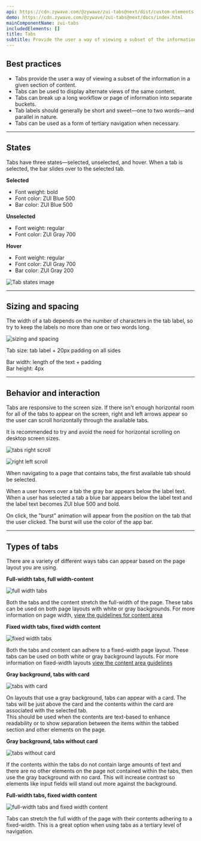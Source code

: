 ```yaml
---
api: https://cdn.zywave.com/@zywave/zui-tabs@next/dist/custom-elements.json
demo: https://cdn.zywave.com/@zywave/zui-tabs@next/docs/index.html
mainComponentName: zui-tabs
includedElements: []
title: Tabs
subtitle: Provide the user a way of viewing a subset of the information in a given section of content.
---
```


## Best practices

- Tabs provide the user a way of viewing a subset of the information in a given section of content.
- Tabs can be used to display alternate views of the same content.
- Tabs can break up a long workflow or page of information into separate buckets.
- Tab labels should generally be short and sweet—one to two words—and parallel in nature.
- Tabs can be used as a form of tertiary navigation when necessary.

---

## States

Tabs have three states—selected, unselected, and hover. When a tab is selected, the bar slides over to the selected tab.

<Grid>
<GridCol col="span-3">

**Selected**

- Font weight: bold
- Font color: ZUI Blue 500
- Bar color: ZUI Blue 500

**Unselected**

- Font weight: regular
- Font color: ZUI Gray 700

**Hover**

- Font weight: regular
- Font color: ZUI Gray 700
- Bar color: ZUI Gray 200

</GridCol>
<GridCol col="span-9">
<Spacer/>

![Tab states image](/images/components/tabs/tab_States.svg)

</GridCol>
</Grid>

---

## Sizing and spacing

The width of a tab depends on the number of characters in the tab label, so try to keep the labels no more than one or two words long.

![sizing and spacing](/images/components/tabs/tab_Spacing.svg)

Tab size: tab label + 20px padding on all sides

Bar width: length of the text + padding  
Bar height: 4px

---

## Behavior and interaction

Tabs are responsive to the screen size. If there isn't enough horizontal room for all of the tabs to appear on the screen, right and left arrows appear so the user can scroll horizontally through the available tabs.

It is recommended to try and avoid the need for horizontal scrolling on desktop screen sizes.

<Grid>
<GridCol col="span-6">

![tabs right scroll](/images/components/tabs/right_Scroll.svg)

</GridCol>
<GridCol col="span-6">

![right left scroll](/images/components/tabs/right_Left_Scroll.svg)

</GridCol>
</Grid>

<Spacer size="small" />

When navigating to a page that contains tabs, the first available tab should be selected.

When a user hovers over a tab the gray bar appears below the label text.
When a user has selected a tab a blue bar appears below the label text and the label text becomes ZUI blue 500 and bold.

On click, the "burst" animation will appear from the position on the tab that the user clicked. The burst will use the color of the app bar.

---

## Types of tabs

There are a variety of different ways tabs can appear based on the page layout you are using.

<Spacer size="small" />

**Full-width tabs, full width-content**

![full width tabs](/images/components/tabs/full-width_White.svg)

Both the tabs and the content stretch the full-width of the page. These tabs can be used on both page layouts with white or gray backgrounds. For more information on page width, [view the guidelines for content area](/design-system/components/shell?tab=usage)

<Spacer size="small" />

**Fixed width tabs, fixed width content**

![fixed width tabs](/images/components/tabs/fixed-width_White.svg)

Both the tabs and content can adhere to a fixed-width page layout. These tabs can be used on both white or gray background layouts. For more information on fixed-width layouts [view the content area guidelines](/design-system/components/shell?tab=usage)

<Spacer size="small" />

**Gray background, tabs with card**

![tabs with card](/images/components/tabs/with_Card.svg)

On layouts that use a gray background, tabs can appear with a card. The tabs will be just above the card and the contents within the card are associated with the selected tab.  
This should be used when the contents are text-based to enhance readability or to show separation between the items within the tabbed section and other elements on the page.

<Spacer size="small" />

**Gray background, tabs without card**

![tabs without card](/images/components/tabs/without_Card.svg)

If the contents within the tabs do not contain large amounts of text and there are no other elements on the page not contained within the tabs, then use the gray background with no card.
This will increase contrast so elements like input fields will stand out more against the background.

<Spacer size="small" />

**Full-width tabs, fixed width content**

![full-width tabs and fixed width content](/images/components/tabs/tab_Navigation.svg)

Tabs can stretch the full width of the page with their contents adhering to a fixed-width. This is a great option when using tabs as a tertiary level of navigation.
